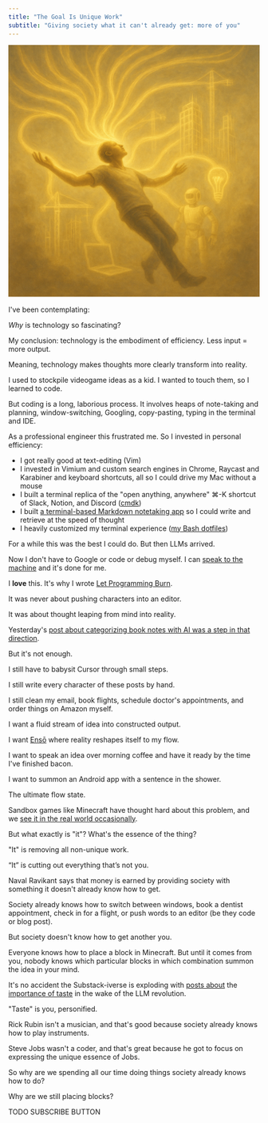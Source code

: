 ```yaml
---
title: "The Goal Is Unique Work"
subtitle: "Giving society what it can't already get: more of you"
---
```


<!------------------------- REFERENCE LINKS BLOCK ----------------------------------->
[TODO]: some-link
<!----------------------- END REFERENCE LINKS BLOCK --------------------------------->

![](./images/image.png)

I've been contemplating:

_Why_ is technology so fascinating?

My conclusion: technology is the embodiment of efficiency. Less input = more output. 

Meaning, technology makes thoughts more clearly transform into reality.

I used to stockpile videogame ideas as a kid. I wanted to touch them, so I learned to code.

But coding is a long, laborious process. It involves heaps of note-taking and planning, window-switching, Googling, copy-pasting, typing in the terminal and IDE.

As a professional engineer this frustrated me. So I invested in personal efficiency:

- I got really good at text-editing (Vim)
- I invested in Vimium and custom search engines in Chrome, Raycast and Karabiner and keyboard shortcuts, all so I could drive my Mac without a mouse
- I built a terminal replica of the "open anything, anywhere" ⌘-K shortcut of Slack, Notion, and Discord ([cmdk](https://github.com/mieubrisse/cmdk))
- I built [a terminal-based Markdown notetaking app](https://github.com/mieubrisse/cli-journal) so I could write and retrieve at the speed of thought
- I heavily customized my terminal experience ([my Bash dotfiles](https://github.com/mieubrisse/dotfiles/blob/master/bash/bash_aliases))

For a while this was the best I could do. But then LLMs arrived.

Now I don't have to Google or code or debug myself. I can [speak to the machine](https://getharker.com/) and it's done for me.

I **love** this. It's why I wrote [Let Programming Burn](https://mieubrisse.substack.com/p/let-programming-burn).

It was never about pushing characters into an editor.

It was about thought leaping from mind into reality.

Yesterday's [post about categorizing book notes with AI was a step in that direction](https://mieubrisse.substack.com/p/categorizing-book-notes-with-ai).

But it's not enough.

I still have to babysit Cursor through small steps. 

I still write every character of these posts by hand. 

I still clean my email, book flights, schedule doctor's appointments, and order things on Amazon myself.

I want a fluid stream of idea into constructed output.

I want [Ensō](https://enso.sonnet.io/) where reality reshapes itself to my flow.

I want to speak an idea over morning coffee and have it ready by the time I've finished bacon.

I want to summon an Android app with a sentence in the shower.

The ultimate flow state.

Sandbox games like Minecraft have thought hard about this problem, and we [see it in the real world occasionally](https://www.youtube.com/watch?v=PUv66718DII).

But what exactly is "it"? What's the essence of the thing?

"It" is removing all non-unique work.

“It” is cutting out everything that’s not you.

Naval Ravikant says that money is earned by providing society with something it doesn't already know how to get.

Society already knows how to switch between windows, book a dentist appointment, check in for a flight, or push words to an editor (be they code or blog post).

But society doesn't know how to get another you.

Everyone knows how to place a block in Minecraft. But until it comes from you, nobody knows which particular blocks in which combination summon the idea in your mind.

It's no accident the Substack-iverse is exploding with [posts about](https://substack.com/home/post/p-161399572) the [importance of taste](https://signull.substack.com/p/wear-the-hat) in the wake of the LLM revolution.

"Taste" is you, personified.

Rick Rubin isn't a musician, and that's good because society already knows how to play instruments.

Steve Jobs wasn't a coder, and that's great because he got to focus on expressing the unique essence of Jobs.

So why are we spending all our time doing things society already knows how to do?

Why are we still placing blocks?

TODO SUBSCRIBE BUTTON

<!------------------ IG POST DESCRIPTION --------------------->
<!--
There's only one you. Why are you wasting your time doing things anyone can do?

Full article at link in bio.
-->

<!-------------------- IG STORY TEXT ------------------------->
<!--
TODO
-->
